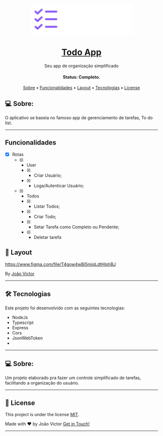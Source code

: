 <div width="full" height="max" align="center">
    <img src="https://github.com/joaovictor09/Todo-App-React/raw/main/src/assets/logo.svg" height="100em"/>
</div>
<h1 align="center">
    <a href="#"> Todo App </a>
</h1>

<p align="center"> Seu app de organização simplificado</p>

<h4 align="center"> 
	 Status: Completo.
</h4>

<p align="center">
 <a href="#-sobre">Sobre</a> •
 <a href="#funcionalidades">Funcionalidades</a> •
 <a href="#-layout">Layout</a> • 
 <a href="#-tecnologias">Tecnologias</a> • 
 <a href="#-license">License</a>

</p>

## 💻 Sobre:

O aplicativo se baseia no famoso app de gerenciamento de tarefas, To do list.

---

## Funcionalidades

- [x] Rotas
  - [x] - User
    - [x] - Criar Usuário;
    - [x] - Loga/Autenticar Usuário;
  - [x] - Todos
    - [x] - Listar Todos;
    - [x] - Criar Todo;
    - [x] - Setar Tarefa como Completo ou Pendente;
    - [x] - Deletar tarefa

## 🎨 Layout

https://www.figma.com/file/T4gow4wBi5miqLdtHlphBJ

By 
[João Victor](https://github.com/joaovictor09/)

---

## 🛠 Tecnologias

Este projeto foi desenvolvido com as seguintes tecnologias:

- NodeJs
- Typescript
- Express
- Cors
- JsonWebToken
- 

---


## 💻 Sobre:

Um projeto elaborado pra fazer um controle simplificado de tarefas, facilitando a organização do usuário.

---


## 📝 License

This project is under the license [MIT](./LICENSE).

Made with ❤️ by João Victor  [Get in Touch!](https://www.linkedin.com/in/joaovictor09/)

---
